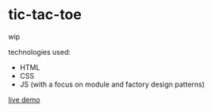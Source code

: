 # tic-tac-toe

wip

technologies used:
- HTML
- CSS
- JS (with a focus on module and factory design patterns)

[live demo](https://jochuu.github.io/tic-tac-toe/)